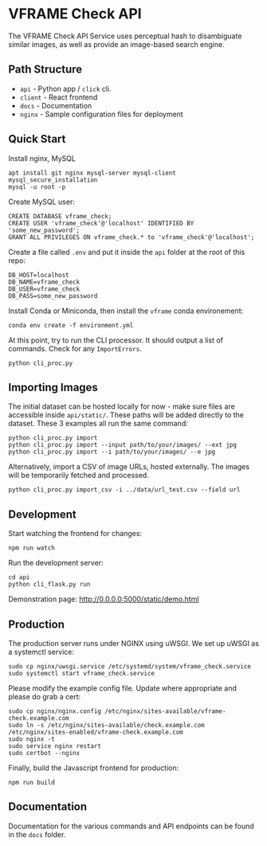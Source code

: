 # VFRAME Check API

The VFRAME Check API Service uses perceptual hash to disambiguate similar images, as well as provide an image-based search engine.

## Path Structure

- `api` - Python app / `click` cli.
- `client` - React frontend
- `docs` - Documentation
- `nginx` - Sample configuration files for deployment

## Quick Start


Install nginx, MySQL

```
apt install git nginx mysql-server mysql-client
mysql_secure_installation
mysql -u root -p
```


Create MySQL user:

```
CREATE DATABASE vframe_check;
CREATE USER 'vframe_check'@'localhost' IDENTIFIED BY 'some_new_password';
GRANT ALL PRIVILEGES ON vframe_check.* to 'vframe_check'@'localhost';
```

Create a file called `.env` and put it inside the `api` folder at the root of this repo:

```
DB_HOST=localhost
DB_NAME=vframe_check
DB_USER=vframe_check
DB_PASS=some_new_password
```

Install Conda or Miniconda, then install the `vframe` conda environement:

```
conda env create -f environment.yml
```

At this point, try to run the CLI processor. It should output a list of commands. Check for any `ImportErrors`.

```
python cli_proc.py
```


## Importing Images

The initial dataset can be hosted locally for now - make sure files are accessible inside `api/static/`.  These paths will be added directly to the dataset. These 3 examples all run the same command:

```
python cli_proc.py import
python cli_proc.py import --input path/to/your/images/ --ext jpg
python cli_proc.py import --i path/to/your/images/ --e jpg
```

Alternatively, import a CSV of image URLs, hosted externally.  The images will be temporarily fetched and processed.

```
python cli_proc.py import_csv -i ../data/url_test.csv --field url
```

## Development

Start watching the frontend for changes:

```
npm run watch
```

Run the development server:

```
cd api
python cli_flask.py run
```

Demonstration page: http://0.0.0.0:5000/static/demo.html

## Production

The production server runs under NGINX using uWSGI.  We set up uWSGI as a systemctl service:

```
sudo cp nginx/uwsgi.service /etc/systemd/system/vframe_check.service
sudo systemctl start vframe_check.service
```

Please modify the example config file.  Update where appropriate and please do grab a cert:

```
sudo cp nginx/nginx.config /etc/nginx/sites-available/vframe-check.example.com
sudo ln -s /etc/nginx/sites-available/check.example.com /etc/nginx/sites-enabled/vframe-check.example.com
sudo nginx -t
sudo service nginx restart
sudo certbot --nginx
```

Finally, build the Javascript frontend for production:

```
npm run build
```

## Documentation

Documentation for the various commands and API endpoints can be found in the `docs` folder.
